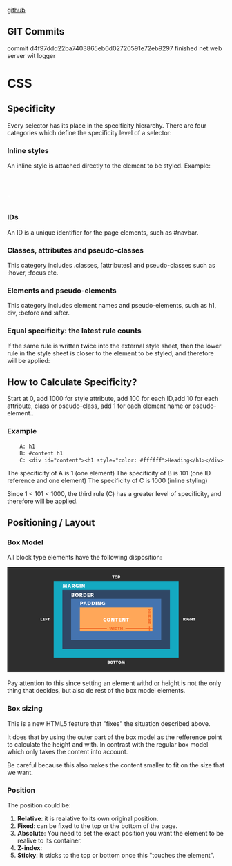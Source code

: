 [github](https://github.com/lichab)

## GIT Commits

commit d4f97ddd22ba7403865eb6d02720591e72eb9297 finished net web server wit logger

# CSS

## Specificity

Every selector has its place in the specificity hierarchy. There are four categories which define the specificity level of a selector:

### Inline styles

An inline style is attached directly to the element to be styled. Example: <h1 style="color: #ffffff;">.

### IDs

An ID is a unique identifier for the page elements, such as #navbar.

### Classes, attributes and pseudo-classes

This category includes .classes, [attributes] and pseudo-classes such as :hover, :focus etc.

### Elements and pseudo-elements

This category includes element names and pseudo-elements, such as h1, div, :before and :after.

### Equal specificity: the latest rule counts

If the same rule is written twice into the external style sheet, then the lower rule in the style sheet is closer to the element to be styled, and therefore will be applied:

## How to Calculate Specificity?

Start at 0, add 1000 for style attribute, add 100 for each ID,add 10 for each attribute, class or pseudo-class, add 1 for each element name or pseudo-element..

### Example

```
    A: h1
    B: #content h1
    C: <div id="content"><h1 style="color: #ffffff">Heading</h1></div>
```

The specificity of A is 1 (one element)
The specificity of B is 101 (one ID reference and one element)
The specificity of C is 1000 (inline styling)

Since 1 < 101 < 1000, the third rule (C) has a greater level of specificity, and therefore will be applied.

## Positioning / Layout

### Box Model

All block type elements have the following disposition:

![atl box-model](./images/box-model.png)

Pay attention to this since setting an element withd or height is not the only thing that decides, but also de rest of the box model elements.

### Box sizing

This is a new HTML5 feature that "fixes" the situation described above.

It does that by using the outer part of the box model as the refference point to calculate the height and with. In contrast with the regular box model which only takes the content into account.

Be careful because this also makes the content smaller to fit on the size that we want.

### Position

The position could be:

1. <strong>Relative</strong>: it is realative to its own original position.
2. <strong>Fixed</strong>: can be fixed to the top or the bottom of the page.
3. <strong>Absolute</strong>: You need to set the exact position you want the element to be realive to its container.
4. <strong>Z-index</strong>:
5. <strong>Sticky</strong>: It sticks to the top or bottom once this "touches the element".
